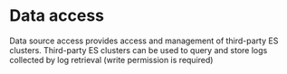 # Data access

Data source access provides access and management of third-party ES clusters. Third-party ES clusters can be used to query and store logs collected by log retrieval (write permission is required)